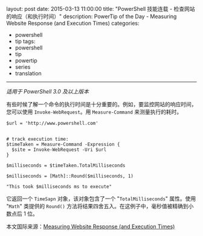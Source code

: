 ﻿layout: post
date: 2015-03-13 11:00:00
title: "PowerShell 技能连载 - 检查网站的响应（和执行时间）"
description: PowerTip of the Day - Measuring Website Response (and Execution Times)
categories:
- powershell
- tip
tags:
- powershell
- tip
- powertip
- series
- translation
---
_适用于 PowerShell 3.0 及以上版本_

有些时候了解一个命令的执行时间是十分重要的。例如，要监控网站的响应时间，您可以使用 `Invoke-WebRequest`。用 `Measure-Command` 来测量执行的耗时。

    $url = 'http://www.powershell.com'
    
    
    # track execution time:
    $timeTaken = Measure-Command -Expression {
      $site = Invoke-WebRequest -Uri $url
    }
    
    $milliseconds = $timeTaken.TotalMilliseconds
    
    $milliseconds = [Math]::Round($milliseconds, 1)
    
    "This took $milliseconds ms to execute"

它返回一个 `TimeSapn` 对象，该对象包含了一个 "`TotalMilliseconds`" 属性。使用 "`Math`" 类提供的 `Round()` 方法将结果四舍五入。在这例子中，毫秒值被精确到小数点后 1 位。

<!--more-->
本文国际来源：[Measuring Website Response (and Execution Times)](http://community.idera.com/powershell/powertips/b/tips/posts/measuring-website-response-and-execution-times)
